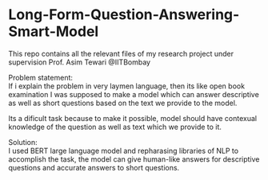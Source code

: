 # Long-Form-Question-Answering-Smart-Model
This repo contains all the relevant files of my research project under supervision Prof. Asim Tewari @IITBombay

Problem statement:                                                                                                  
If i explain the problem in very laymen language, then its like open book examination
I was supposed to make a model which can answer descriptive as well as short questions based on the text we provide to the model.

Its a dificult task because to make it possible, model should have contexual knowledge of the question as well as text which we provide to it.

Solution:                                                                                                               
I used BERT large language model and repharasing libraries of NLP to accomplish the task, the model can give human-like answers for descriptive questions and accurate answers to short questions.




